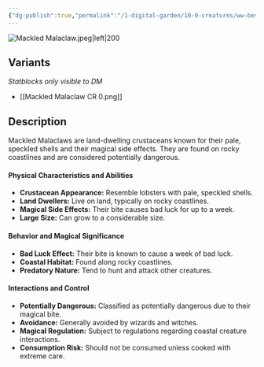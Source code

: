 ```yaml
---
{"dg-publish":true,"permalink":"/1-digital-garden/10-0-creatures/ww-bestiary/mackled-malaclaw/","tags":["#creature","beast"]}
---
```


![Mackled Malaclaw.jpeg|left|200](/img/user/1%20DIGITAL%20GARDEN/10.0%20CREATURES/(Attachments)/WW%20Bestiary/Mackled%20Malaclaw.jpeg)

## Variants
*Statblocks only visible to DM*
- [[Mackled Malaclaw CR 0.png]]

## Description

Mackled Malaclaws are land-dwelling crustaceans known for their pale, speckled shells and their magical side effects. They are found on rocky coastlines and are considered potentially dangerous.

#### Physical Characteristics and Abilities

* **Crustacean Appearance:** Resemble lobsters with pale, speckled shells.
* **Land Dwellers:** Live on land, typically on rocky coastlines.
* **Magical Side Effects:** Their bite causes bad luck for up to a week.
* **Large Size:** Can grow to a considerable size.

#### Behavior and Magical Significance

* **Bad Luck Effect:** Their bite is known to cause a week of bad luck.
* **Coastal Habitat:** Found along rocky coastlines.
* **Predatory Nature:** Tend to hunt and attack other creatures.

#### Interactions and Control

* **Potentially Dangerous:** Classified as potentially dangerous due to their magical bite.
* **Avoidance:** Generally avoided by wizards and witches.
* **Magical Regulation:** Subject to regulations regarding coastal creature interactions.
* **Consumption Risk:** Should not be consumed unless cooked with extreme care.